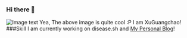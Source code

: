 ### Hi there 👋
![Image text](https://github.com/CODEXGC/CODEXGC/blob/master/img/6.png)
Yea, The above image is quite cool :P
I am XuGuangchao! 
###Skill
I am currently working on disease.sh and [My Personal Blog](https://www.ylesb.com/)!
<!--
**CODEXGC/CODEXGC** is a ✨ _special_ ✨ repository because its `README.md` (this file) appears on your GitHub profile.

Here are some ideas to get you started:

- 🔭 I’m currently working on ...
- 🌱 I’m currently learning ...
- 👯 I’m looking to collaborate on ...
- 🤔 I’m looking for help with ...
- 💬 Ask me about ...
- 📫 How to reach me: ...
- 😄 Pronouns: ...
- ⚡ Fun fact: ...
-->
